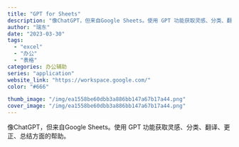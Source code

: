 ```yaml
---
title: "GPT for Sheets"
description: "像ChatGPT，但来自Google Sheets。使用 GPT 功能获取灵感、分类、翻译、更正、总结方面的帮助。 "
author: "瑞东"
date: "2023-03-30"
tags:
  - "excel"
  - "办公"
  - "表格"
categories: 办公辅助
series: "application"
website_link: "https://workspace.google.com/"
color: "#666"

thumb_image: "/img/ea1558be60dbb3a886bb147a67b17a44.png"
cover_image: "/img/ea1558be60dbb3a886bb147a67b17a44.png"
---
```


像ChatGPT，但来自Google Sheets。使用 GPT 功能获取灵感、分类、翻译、更正、总结方面的帮助。 